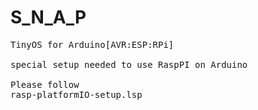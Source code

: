 # S_N_A_P
<pre>
TinyOS for Arduino[AVR:ESP:RPi] 

special setup needed to use RaspPI on Arduino

Please follow
rasp-platformIO-setup.lsp

</pre>
